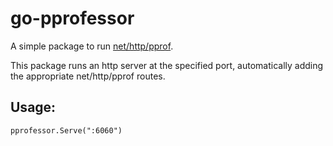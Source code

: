 # go-pprofessor

A simple package to run [net/http/pprof](https://golang.org/pkg/net/http/pprof/).

This package runs an http server at the specified port, automatically adding the appropriate net/http/pprof routes.

## Usage:

```
pprofessor.Serve(":6060")
```